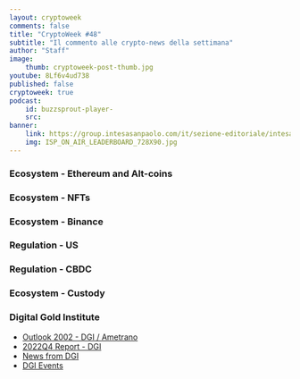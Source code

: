 ```yaml
---
layout: cryptoweek
comments: false
title: "CryptoWeek #48"
subtitle: "Il commento alle crypto-news della settimana" 
author: "Staff"
image:
    thumb: cryptoweek-post-thumb.jpg
youtube: 8Lf6v4ud738
published: false
cryptoweek: true
podcast:
    id: buzzsprout-player-
    src: 
banner:
    link: https://group.intesasanpaolo.com/it/sezione-editoriale/intesa-sanpaolo-on-air?utm_campaign=GoldInstitute&utm_source=GoldInstitute&utm_medium=Banner_CPM&utm_content=DisplayAwareness&utm_term=GoldInstitute_Banner_CPM_GoldInstitute_
    img: ISP_ON_AIR_LEADERBOARD_728X90.jpg
---
```


### Ecosystem - Ethereum and Alt-coins

### Ecosystem - NFTs

### Ecosystem - Binance

### Regulation - US

### Regulation - CBDC

### Ecosystem - Custody

### Digital Gold Institute

- [Outlook 2002 - DGI / Ametrano](https://video.milanofinanza.it/video/il-2022-per-le-crypto-ancora-bullish-dopo-i-69mila-brGJBLx7c19k)
- [2022Q4 Report - DGI](https://dgi.io/reports/)
- [News from DGI](https://dgi.io/news/)
- [DGI Events](https://dgi.io/events/)
